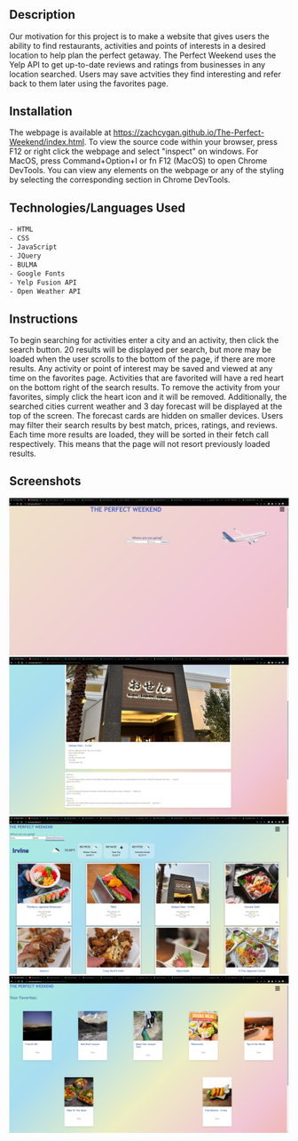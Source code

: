 # <The-Perfect-Weekend>

## Description

Our motivation for this project is to make a website that gives users the ability to find restaurants, activities and points of interests in a desired location to help plan the perfect getaway. The Perfect Weekend uses the Yelp API to  get up-to-date reviews and ratings from businesses in any location searched. Users may save actvities they find interesting and refer back to them later using the favorites page. 

## Installation

The webpage is available at https://zachcygan.github.io/The-Perfect-Weekend/index.html. To view the source code within your browser, press F12 or right click the webpage and select "inspect" on windows. For MacOS,  press Command+Option+I or fn F12 (MacOS) to open Chrome DevTools. You can view any elements on the webpage or any of the styling by selecting the corresponding section in Chrome DevTools. 

## Technologies/Languages Used
    - HTML
    - CSS
    - JavaScript
    - JQuery
    - BULMA
    - Google Fonts
    - Yelp Fusion API
    - Open Weather API

## Instructions

To begin searching for activities enter a city and an activity, then click the search button. 20 results will be displayed per search, but more may be loaded when the user scrolls to the bottom of the page, if there are more results. Any activity or point of interest may be saved and viewed at any time on the favorites page. Activities that are favorited will have a red heart on the bottom right of the search results. To remove the activity from your favorites, simply click the heart icon and it will be removed. Additionally, the searched cities current weather and 3 day forecast will be displayed at the top of the screen. The forecast cards are hidden on smaller devices. Users may filter their search results by best match, prices, ratings, and reviews. Each time more results are loaded, they will be sorted in their fetch call respectively. This means that the page will not resort previously loaded results. 

## Screenshots

![screenshot of the website](assets/images/screenshot.png)
![screenshot of the website](assets/images/screenshot1.png)
![screenshot of the website](assets/images/screenshot2.png)
![screenshot of the website](assets/images/screenshot3.png)

